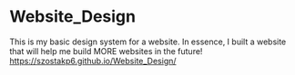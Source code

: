 # Website_Design
This is my basic design system for a website.  In essence, I built a website that will help me build MORE websites in the future!
https://szostakp6.github.io/Website_Design/
